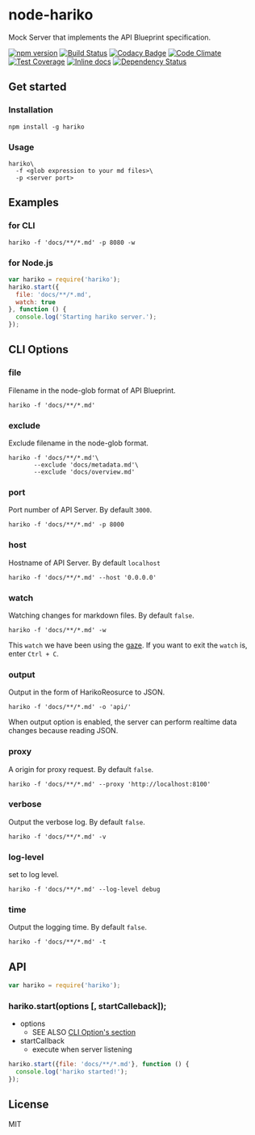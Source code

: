 # node-hariko
Mock Server that implements the API Blueprint specification.

[![npm version](https://badge.fury.io/js/hariko.svg)](http://badge.fury.io/js/hariko) 
[![Build Status](https://travis-ci.org/rymizuki/node-hariko.svg?branch=master)](https://travis-ci.org/rymizuki/node-hariko) 
[![Codacy Badge](https://www.codacy.com/project/badge/3d26f82e280d432183e2b768c5a78ab1)](https://www.codacy.com/app/ry-mizuki/node-hariko)
[![Code Climate](https://codeclimate.com/github/rymizuki/node-hariko/badges/gpa.svg)](https://codeclimate.com/github/rymizuki/node-hariko)
[![Test Coverage](https://codeclimate.com/github/rymizuki/node-hariko/badges/coverage.svg)](https://codeclimate.com/github/rymizuki/node-hariko/coverage)
[![Inline docs](http://inch-ci.org/github/rymizuki/node-hariko.svg?branch=master)](http://inch-ci.org/github/rymizuki/node-hariko) 
[![Dependency Status](https://gemnasium.com/rymizuki/node-hariko.svg)](https://gemnasium.com/rymizuki/node-hariko) 

## Get started

### Installation

```
npm install -g hariko
```

### Usage

```
hariko\
  -f <glob expression to your md files>\
  -p <server port>
```

## Examples

### for CLI

```shell
hariko -f 'docs/**/*.md' -p 8080 -w
```

### for Node.js

```javascript
var hariko = require('hariko');
hariko.start({
  file: 'docs/**/*.md',
  watch: true
}, function () {
  console.log('Starting hariko server.');
});
```

## CLI Options

### file

Filename in the node-glob format of API Blueprint.

```
hariko -f 'docs/**/*.md'
```

### exclude

Exclude filename in the node-glob format.

```
hariko -f 'docs/**/*.md'\
       --exclude 'docs/metadata.md'\
       --exclude 'docs/overview.md'
```

### port

Port number of API Server.
By default `3000`.

```
hariko -f 'docs/**/*.md' -p 8000
```

### host

Hostname of API Server.
By default `localhost`

```
hariko -f 'docs/**/*.md' --host '0.0.0.0'
```

### watch

Watching changes for markdown files.
By default `false`.

```
hariko -f 'docs/**/*.md' -w
```

This `watch` we have been using the [gaze](https://github.com/shama/gaze).
If you want to exit the `watch` is, enter `Ctrl + C`.

### output

Output in the form of HarikoReosurce to JSON.

```
hariko -f 'docs/**/*.md' -o 'api/'
```

When output option is enabled,
the server can perform realtime data changes because reading JSON.

### proxy

A origin for proxy request.
By default `false`.

```
hariko -f 'docs/**/*.md' --proxy 'http://localhost:8100'
```

### verbose

Output the verbose log.
By default `false`.

```
hariko -f 'docs/**/*.md' -v
```

### log-level

set to log level.

```
hariko -f 'docs/**/*.md' --log-level debug
```

### time

Output the logging time.
By default `false`.

```
hariko -f 'docs/**/*.md' -t
```

## API

```javascript
var hariko = require('hariko');
```

### hariko.start(options [, startCalleback]);

- options
  - SEE ALSO [CLI Option's section](#cli-options)
- startCallback
  - execute when server listening

```javascript
hariko.start({file: 'docs/**/*.md'}, function () {
  console.log('hariko started!');
});
```

## License

MIT

